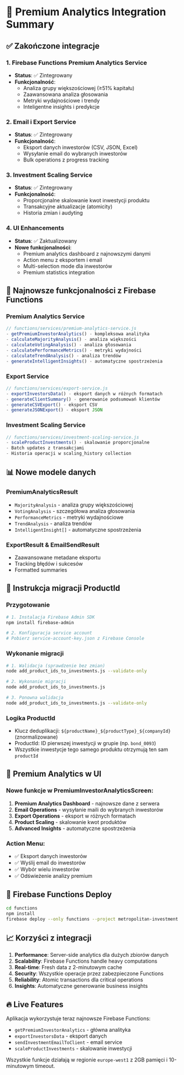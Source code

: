 # 🚀 Premium Analytics Integration Summary

## ✅ Zakończone integracje

### 1. Firebase Functions Premium Analytics Service
- **Status**: ✅ Zintegrowany
- **Funkcjonalność**: 
  - Analiza grupy większościowej (≥51% kapitału)
  - Zaawansowana analiza głosowania
  - Metryki wydajnościowe i trendy
  - Inteligentne insights i predykcje

### 2. Email i Export Service
- **Status**: ✅ Zintegrowany
- **Funkcjonalność**:
  - Eksport danych inwestorów (CSV, JSON, Excel)
  - Wysyłanie email do wybranych inwestorów
  - Bulk operations z progress tracking

### 3. Investment Scaling Service  
- **Status**: ✅ Zintegrowany
- **Funkcjonalność**:
  - Proporcjonalne skalowanie kwot inwestycji produktu
  - Transakcyjne aktualizacje (atomicity)
  - Historia zmian i audyting

### 4. UI Enhancements
- **Status**: ✅ Zaktualizowany
- **Nowe funkcjonalności**:
  - Premium analytics dashboard z najnowszymi danymi
  - Action menu z eksportem i email
  - Multi-selection mode dla inwestorów
  - Premium statistics integration

## 🚀 Najnowsze funkcjonalności z Firebase Functions

### Premium Analytics Service
```javascript
// functions/services/premium-analytics-service.js
- getPremiumInvestorAnalytics() - kompleksowa analityka
- calculateMajorityAnalysis() - analiza większości
- calculateVotingAnalysis() - analiza głosowania  
- calculatePerformanceMetrics() - metryki wydajności
- calculateTrendAnalysis() - analiza trendów
- generateIntelligentInsights() - automatyczne spostrzeżenia
```

### Export Service
```javascript
// functions/services/export-service.js
- exportInvestorsData() - eksport danych w różnych formatach
- generateClientSummary() - generowanie podsumowań klientów
- generateCSVExport() - eksport CSV
- generateJSONExport() - eksport JSON
```

### Investment Scaling Service
```javascript
// functions/services/investment-scaling-service.js
- scaleProductInvestments() - skalowanie proporcjonalne
- Batch updates z transakcjami
- Historia operacji w scaling_history collection
```

## 📊 Nowe modele danych

### PremiumAnalyticsResult
- `MajorityAnalysis` - analiza grupy większościowej
- `VotingAnalysis` - szczegółowa analiza głosowania
- `PerformanceMetrics` - metryki wydajnościowe
- `TrendAnalysis` - analiza trendów
- `IntelligentInsight[]` - automatyczne spostrzeżenia

### ExportResult & EmailSendResult
- Zaawansowane metadane eksportu
- Tracking błędów i sukcesów
- Formatted summaries

## 🔧 Instrukcja migracji ProductId

### Przygotowanie
```bash
# 1. Instalacja Firebase Admin SDK
npm install firebase-admin

# 2. Konfiguracja service account
# Pobierz service-account-key.json z Firebase Console
```

### Wykonanie migracji
```bash
# 1. Walidacja (sprawdzenie bez zmian)
node add_product_ids_to_investments.js --validate-only

# 2. Wykonanie migracji
node add_product_ids_to_investments.js

# 3. Ponowna walidacja
node add_product_ids_to_investments.js --validate-only
```

### Logika ProductId
- Klucz deduplikacji: `${productName}_${productType}_${companyId}` (znormalizowane)
- ProductId: ID pierwszej inwestycji w grupie (np. `bond_0093`)
- Wszystkie inwestycje tego samego produktu otrzymują ten sam `productId`

## 🎯 Premium Analytics w UI

### Nowe funkcje w PremiumInvestorAnalyticsScreen:
1. **Premium Analytics Dashboard** - najnowsze dane z serwera
2. **Email Operations** - wysyłanie maili do wybranych inwestorów
3. **Export Operations** - eksport w różnych formatach
4. **Product Scaling** - skalowanie kwot produktów
5. **Advanced Insights** - automatyczne spostrzeżenia

### Action Menu:
- ✅ Eksport danych inwestorów
- ✅ Wyślij email do inwestorów  
- ✅ Wybór wielu inwestorów
- ✅ Odświeżenie analizy premium

## 🚀 Firebase Functions Deploy

```bash
cd functions
npm install
firebase deploy --only functions --project metropolitan-investment
```

## 📈 Korzyści z integracji

1. **Performance**: Server-side analytics dla dużych zbiorów danych
2. **Scalability**: Firebase Functions handle heavy computations
3. **Real-time**: Fresh data z 2-minutowym cache
4. **Security**: Wszystkie operacje przez zabezpieczone Functions
5. **Reliability**: Atomic transactions dla critical operations
6. **Insights**: Automatyczne generowanie business insights

## 🔥 Live Features

Aplikacja wykorzystuje teraz najnowsze Firebase Functions:
- `getPremiumInvestorAnalytics` - główna analityka  
- `exportInvestorsData` - eksport danych
- `sendInvestmentEmailToClient` - email service
- `scaleProductInvestments` - skalowanie inwestycji

Wszystkie funkcje działają w regionie `europe-west1` z 2GB pamięci i 10-minutowym timeout.

